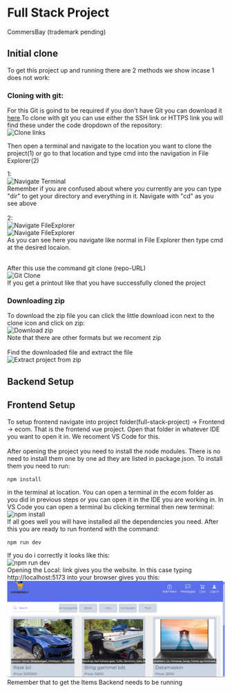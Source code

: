 # Full Stack Project
CommersBay (trademark pending)

## Initial clone
To get this project up and running there are 2 methods we show incase 1 does not work:<br>
### Cloning with git:
For this Git is goind to be required if you don't have Git you can download it [here](https://git-scm.com/downloads).To clone with git you can use either the SSH link or HTTPS link you will find these under the code dropdown of the repository:<br>
![Clone links](./readmeImages/cloneLinks.png)
<br>

Then open a terminal and navigate to the location you want to clone the project(1) or go to that location and type cmd into the navigation in File Explorer(2)

1:<br>
![Navigate Terminal](./readmeImages/navigateTerminal.png)<br>
Remember if you are confused about where you currently are you can type "dir" to get your directory and everything in it. Navigate with "cd" as you see above
<br>
<br>
2:<br>
![Navigate FileExplorer](./readmeImages/navigateFileExplorer.png)<br>
![Navigate FileExplorer](./readmeImages/typeCMD.png)<br>
As you can see here you navigate like normal in File Explorer then type cmd at the desired locaion.
<br>
<br>

After this use the command git clone (repo-URL)<br>
![Git Clone](./readmeImages/gitClone.png)<br>
If you get a printout like that you have successfully cloned the project

### Downloading zip
To download the zip file you can click the little download icon next to the clone icon and click on zip:<br>
![Download zip](./readmeImages/downloadZip.png)<br>
Note that there are other formats but we recoment zip
<br>
<br>
Find the downloaded file and extract the file<br>
![Extract project from zip](./readmeImages/extractZip.png)<br>

## Backend Setup

## Frontend Setup
To setup frontend navigate into project folder(full-stack-project) -> Frontend -> ecom. That is the frontend vue project. Open that folder in whatever IDE you want to open it in. We recoment VS Code for this.
<br><br>
After opening the project you need to install the node modules. There is no need to install them one by one ad they are listed in package.json. To install them you need to run:
 ```
 npm install
 ```
in the terminal at location. You can open a terminal in the ecom folder as you did in previous steps or you can open it in the IDE you are working in. In VS Code you can open a terminal bu clicking terminal then new terminal:<br>
![npm install](./readmeImages/npmInstall.png)<br>
If all goes well you will have installed all the dependencies you need. After this you are ready to run frontend with the command:
```
npm run dev
```
If you do i correctly it looks like this:<br>
![npm run dev](./readmeImages/npmRunDev.png)<br>
Opening the Local: link gives you the website. In this case typing http://localhost:5173 into your browser gives you this:<br>
![website](./readmeImages/websiteView.png)<br>
Remember that to get the Items Backend needs to be running




<!-- ## Authors and acknowledgment
Show your appreciation to those who have contributed to the project.
- [Edvard Sørby](https://gitlab.stud.idi.ntnu.no/edvarso)
- [Jonatan André Vevang](https://gitlab.stud.idi.ntnu.no/jonatanv)
- [Karo Faraidoun Mahmoud](https://gitlab.stud.idi.ntnu.no/karofm)
- [Manish Mannivannan](https://gitlab.stud.idi.ntnu.no/manishma)

## Project status
If you have run out of energy or time for your project, put a note at the top of the README saying that development has slowed down or stopped completely. Someone may choose to fork your project or volunteer to step in as a maintainer or owner, allowing your project to keep going. You can also make an explicit request for maintainers. -->
